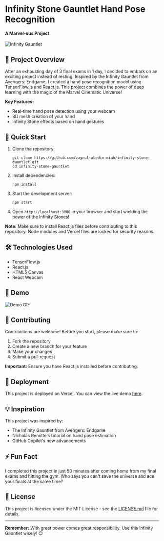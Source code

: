 # Infinity Stone Gauntlet Hand Pose Recognition

#### A Marvel-ous Project 

![Infinity Gauntlet](https://i.giphy.com/media/v1.Y2lkPTc5MGI3NjExeTdiYWJla3QwenI3dm53ZXlhZDd2cnowbWswM2U2M3d0cW52bm5zZyZlcD12MV9pbnRlcm5hbF9naWZfYnlfaWQmY3Q9Zw/xUOxfgwY8Tvj1DY5y0/giphy.gif)

## 🌟 Project Overview

After an exhausting day of 3 final exams in 1 day, I decided to embark on an exciting project instead of resting. Inspired by the Infinity Gauntlet from Avengers: Endgame, I created a hand pose recognition model using TensorFlow.js and React.js. This project combines the power of deep learning with the magic of the Marvel Cinematic Universe!

**Key Features:**
- Real-time hand pose detection using your webcam
- 3D mesh creation of your hand
- Infinity Stone effects based on hand gestures

## 🚀 Quick Start

1. Clone the repository:
   ```
   git clone https://github.com/zaynul-abedin-miah/infinity-stone-gauntlet.git
   cd infinity-stone-gauntlet
   ```

2. Install dependencies:
   ```
   npm install
   ```

3. Start the development server:
   ```
   npm start
   ```

4. Open `http://localhost:3000` in your browser and start wielding the power of the Infinity Stones!

**Note:** Make sure to install React.js files before contributing to this repository. Node modules and Vercel files are locked for security reasons.

## 🛠️ Technologies Used

- TensorFlow.js
- React.js
- HTML5 Canvas
- React Webcam

## 🎥 Demo

![Demo GIF](https://i.giphy.com/media/v1.Y2lkPTc5MGI3NjExNnkyaDZlOHd4aWg4bmhpMXNxdTdydXdvZ29iOHVwdWNvZGY0aHMzbiZlcD12MV9pbnRlcm5hbF9naWZfYnlfaWQmY3Q9Zw/mFbSJaPRTOO1VWRg9k/giphy.gif)

## 🤝 Contributing

Contributions are welcome! Before you start, please make sure to:

1. Fork the repository
2. Create a new branch for your feature
3. Make your changes
4. Submit a pull request

**Important:** Ensure you have React.js installed before contributing.

## 🚀 Deployment

This project is deployed on Vercel. You can view the live demo [here](https://infinity-gauntlet-hand-pose.vercel.app).

## 💡 Inspiration

This project was inspired by:
- The Infinity Gauntlet from Avengers: Endgame
- Nicholas Renotte's tutorial on hand pose estimation
- GitHub Copilot's new advancements

## ⚡ Fun Fact

I completed this project in just 50 minutes after coming home from my final exams and hitting the gym. Who says you can't save the universe and ace your finals at the same time?

## 📜 License

This project is licensed under the MIT License - see the [LICENSE.md](LICENSE.md) file for details.

---

**Remember:** With great power comes great responsibility. Use this Infinity Gauntlet wisely! 😉

